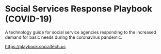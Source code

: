 # Social Services Response Playbook (COVID-19)

A technology guide for social service agencies responding to the increased demand for basic needs during the coronavirus pandemic.

https://playbook.socialtech.us